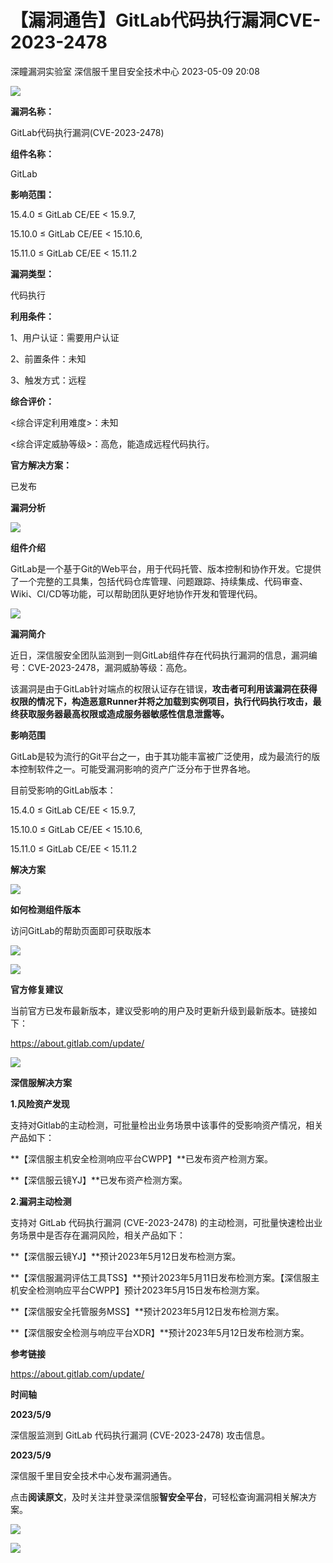 #  【漏洞通告】GitLab代码执行漏洞CVE-2023-2478   
深瞳漏洞实验室  深信服千里目安全技术中心   2023-05-09 20:08  
  
![](https://mmbiz.qpic.cn/mmbiz_gif/w8NHw6tcQ5xyRRiau3s8ZuZiaVHWE9jdWNqBzQRibcKdTXsMNJUL7bKw0icXacA54PQ6c4PgVV6xH7zIV302KFNpaA/640?wx_fmt=gif "")  
  
**漏洞名称：**  
  
GitLab代码执行漏洞(CVE-2023-2478)  
  
**组件名称：**  
  
GitLab  
  
**影响范围：**  
  
15.4.0 ≤ GitLab CE/EE < 15.9.7,  
  
15.10.0 ≤ GitLab CE/EE < 15.10.6,  
  
15.11.0 ≤ GitLab CE/EE < 15.11.2  
  
**漏洞类型：**  
  
代码执行  
  
**利用条件：**  
  
1、用户认证：需要用户认证  
  
2、前置条件：未知  
  
3、触发方式：远程  
  
**综合评价：**  
  
<综合评定利用难度>：未知  
  
<综合评定威胁等级>：高危，能造成远程代码执行。  
  
**官方解决方案：**  
  
已发布  
  
  
  
  
**漏洞分析**  
  
![](https://mmbiz.qpic.cn/mmbiz_gif/w8NHw6tcQ5xyRRiau3s8ZuZiaVHWE9jdWNOwVrD9cJqlss32WUuJAgRjKepXicMTcNicDvBCGaMeibVHfcDvdyQvNvQ/640?wx_fmt=gif "")  
  
**组件介绍**  
  
GitLab是一个基于Git的Web平台，用于代码托管、版本控制和协作开发。它提供了一个完整的工具集，包括代码仓库管理、问题跟踪、持续集成、代码审查、Wiki、CI/CD等功能，可以帮助团队更好地协作开发和管理代码。  
  
![](https://mmbiz.qpic.cn/mmbiz_gif/w8NHw6tcQ5xyRRiau3s8ZuZiaVHWE9jdWNOwVrD9cJqlss32WUuJAgRjKepXicMTcNicDvBCGaMeibVHfcDvdyQvNvQ/640?wx_fmt=gif "")  
  
**漏洞简介**  
  
近日，深信服安全团队监测到一则GitLab组件存在代码执行漏洞的信息，漏洞编号：CVE-2023-2478，漏洞威胁等级：高危。  
  
  
该漏洞是由于GitLab针对端点的权限认证存在错误，**攻击者可利用该漏洞在获得权限的情况下，构造恶意Runner并将之加载到实例项目，执行代码执行攻击，最终获取服务器最高权限或造成服务器敏感性信息泄露等。**  
  
  
**影响范围**  
  
GitLab是较为流行的Git平台之一，由于其功能丰富被广泛使用，成为最流行的版本控制软件之一。可能受漏洞影响的资产广泛分布于世界各地。  
  
  
目前受影响的GitLab版本：  
  
15.4.0 ≤ GitLab CE/EE < 15.9.7,  
  
15.10.0 ≤ GitLab CE/EE < 15.10.6,  
  
15.11.0 ≤ GitLab CE/EE < 15.11.2  
  
  
**解决方案**  
  
![](https://mmbiz.qpic.cn/mmbiz_gif/w8NHw6tcQ5xyRRiau3s8ZuZiaVHWE9jdWNOwVrD9cJqlss32WUuJAgRjKepXicMTcNicDvBCGaMeibVHfcDvdyQvNvQ/640?wx_fmt=gif "")  
  
**如何检测组件版本**  
  
  
访问GitLab的帮助页面即可获取版本  
  
  
![](https://mmbiz.qpic.cn/mmbiz_png/w8NHw6tcQ5xyRRiau3s8ZuZiaVHWE9jdWNzCuFCLPGnA0VqriabfLMIUhsrdfGzazG9z3VLYK6ueJ6sCvyhntsRxg/640?wx_fmt=png "")  
  
![](https://mmbiz.qpic.cn/mmbiz_gif/w8NHw6tcQ5xyRRiau3s8ZuZiaVHWE9jdWNOwVrD9cJqlss32WUuJAgRjKepXicMTcNicDvBCGaMeibVHfcDvdyQvNvQ/640?wx_fmt=gif "")  
  
**官方修复建议**  
  
  
当前官方已发布最新版本，建议受影响的用户及时更新升级到最新版本。链接如下：  
  
https://about.gitlab.com/update/  
  
![](https://mmbiz.qpic.cn/mmbiz_gif/w8NHw6tcQ5xyRRiau3s8ZuZiaVHWE9jdWNOwVrD9cJqlss32WUuJAgRjKepXicMTcNicDvBCGaMeibVHfcDvdyQvNvQ/640?wx_fmt=gif "")  
  
**深信服解决方案**  
  
  
**1.风险资产发现**  
  
支持对Gitlab的主动检测，可批量检出业务场景中该事件的受影响资产情况，相关产品如下：  
  
**【深信服主机安全检测响应平台CWPP】**已发布资产检测方案。  
  
**【深信服云镜YJ】**已发布资产检测方案。  
  
  
**2.漏洞主动检测**  
  
支持对 GitLab 代码执行漏洞 (CVE-2023-2478) 的主动检测，可批量快速检出业务场景中是否存在漏洞风险，相关产品如下：  
  
**【深信服云镜YJ】**预计2023年5月12日发布检测方案。  
  
**【深信服漏洞评估工具TSS】**预计2023年5月11日发布检测方案。【深信服主机安全检测响应平台CWPP】预计2023年5月15日发布检测方案。  
  
**【深信服安全托管服务MSS】**预计2023年5月12日发布检测方案。  
  
**【深信服安全检测与响应平台XDR】**预计2023年5月12日发布检测方案。  
  
  
**参考链接**  
  
https://about.gitlab.com/update/  
  
  
**时间轴**  
  
  
  
**2023/5/9**  
  
深信服监测到 GitLab 代码执行漏洞 (CVE-2023-2478) 攻击信息。   
  
  
**2023/5/9**  
  
深信服千里目安全技术中心发布漏洞通告。  
  
  
点击**阅读原文**，及时关注并登录深信服**智安全平台**，可轻松查询漏洞相关解决方案。  
  
![](https://mmbiz.qpic.cn/mmbiz_png/w8NHw6tcQ5xyRRiau3s8ZuZiaVHWE9jdWNHclLtc7Tp92aclrtiaiaTPDyoRYONhMiaY1qLiaynLUUPS3MicKqNGsYVJA/640?wx_fmt=png "")  
  
  
![](https://mmbiz.qpic.cn/mmbiz_jpg/w8NHw6tcQ5xyRRiau3s8ZuZiaVHWE9jdWNSpvUpdCfxjfVXsyh9b3JIgjY7yWFjZ72sWty8iakeicdHf3lictgLyBJw/640?wx_fmt=jpeg "")  
  
  
  
